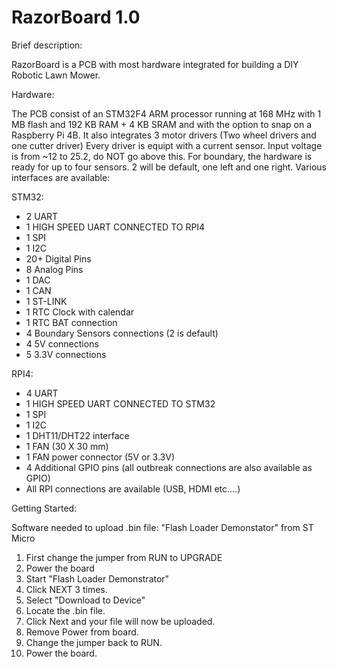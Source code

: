 # RazorBoard 1.0

Brief description:

RazorBoard is a PCB with most hardware integrated for building a DIY Robotic Lawn Mower.

Hardware:

The PCB consist of an STM32F4 ARM processor running at 168 MHz with 1 MB flash and 192 KB RAM + 4 KB SRAM and with the option to snap on a Raspberry Pi 4B.
It also integrates 3 motor drivers (Two wheel drivers and one cutter driver)
Every driver is equipt with a current sensor.
Input voltage is from ~12 to 25.2, do NOT go above this.
For boundary, the hardware is ready for up to four sensors. 2 will be default, one left and one right.
Various interfaces are available:

STM32:
- 2 UART
- 1 HIGH SPEED UART CONNECTED TO RPI4
- 1 SPI
- 1 I2C
- 20+ Digital Pins
- 8 Analog Pins
- 1 DAC
- 1 CAN
- 1 ST-LINK
- 1 RTC Clock with calendar
- 1 RTC BAT connection
- 4 Boundary Sensors connections (2 is default)
- 4 5V connections
- 5 3.3V connections

RPI4:
- 4 UART
- 1 HIGH SPEED UART CONNECTED TO STM32
- 1 SPI
- 1 I2C
- 1 DHT11/DHT22 interface
- 1 FAN (30 X 30 mm)
- 1 FAN power connector (5V or 3.3V)
- 4 Additional GPIO pins (all outbreak connections are also available as GPIO)
- All RPI connections are available (USB, HDMI etc....)

Getting Started:

Software needed to upload .bin file: "Flash Loader Demonstator" from ST Micro

1. First change the jumper from RUN to UPGRADE
2. Power the board
3. Start "Flash Loader Demonstrator"
4. Click NEXT 3 times.
5. Select "Download to Device"
6. Locate the .bin file.
7. Click Next and your file will now be uploaded.
8. Remove Power from board.
9. Change the jumper back to RUN.
10. Power the board.


